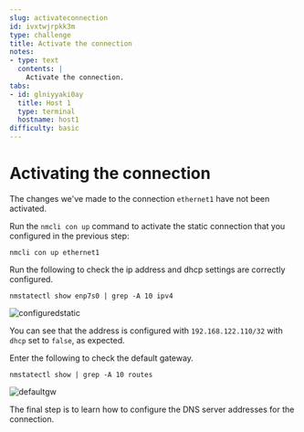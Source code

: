 ```yaml
---
slug: activateconnection
id: ivxtwjrpkk3m
type: challenge
title: Activate the connection
notes:
- type: text
  contents: |
    Activate the connection.
tabs:
- id: glniyyaki0ay
  title: Host 1
  type: terminal
  hostname: host1
difficulty: basic
---
```

Activating the connection
===

The changes we've made to the connection `ethernet1` have not been activated.

Run the `nmcli con up` command to activate the static connection that you configured in the previous step:

```bash,run
nmcli con up ethernet1
```

Run the following to check the ip address and dhcp settings are correctly configured.

```bash,run
nmstatectl show enp7s0 | grep -A 10 ipv4
```

![configuredstatic](../assets/configuredstatic.png)

You can see that the address is configured with `192.168.122.110/32` with `dhcp` set to `false`, as expected.

Enter the following to check the default gateway.

```bash,run
nmstatectl show | grep -A 10 routes
```

![defaultgw](../assets/defaultgw.png)

The final step is to learn how to configure the DNS server addresses
for the connection.
